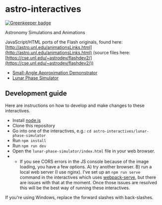 # astro-interactives

[![Greenkeeper badge](https://badges.greenkeeper.io/ccnmtl/astro-interactives.svg)](https://greenkeeper.io/)

Astronomy Simulations and Animations

JavaScript/HTML ports of the Flash originals, found here: [http://astro.unl.edu/animationsLinks.html](http://astro.unl.edu/animationsLinks.html) (source files here: [https://cse.unl.edu/~astrodev/flashdev2/](https://cse.unl.edu/~astrodev/flashdev2/))

* [Small-Angle Approximation Demonstrator](https://ccnmtl.github.io/astro-interactives/small-angle-demo/)
* [Lunar Phase Simulator](https://ccnmtl.github.io/astro-interactives/lunar-phase-simulator/)

## Development guide

Here are instructions on how to develop and make changes to these interactives.

* Install [node.js](https://nodejs.org/en/)
* Clone this repository
* Go into one of the interactives, e.g.: `cd astro-interactives/lunar-phase-simulator`
* Run `npm install`
* Run `npm run dev`
* Open the `lunar-phase-simulator/index.html` file in your web browser.
* * If you see CORS errors in the JS console because of the image loading, you have a few options. A) try another browser. B) run a local web server (I use nginx). I've set up an `npm run serve` command in the interactives which uses [webpack-serve](https://github.com/webpack-contrib/webpack-serve), but there are issues with that at the moment. Once those issues are resolved this will be the best way of running these interactives.

If you're using Windows, replace the forward slashes with back-slashes.
